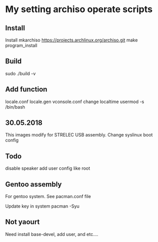 My setting archiso operate scripts
=====================================
## Install 
Install mkarchiso
https://projects.archlinux.org/archiso.git
make program_install




## Build

sudo ./build -v





## Add function

locale.conf
locale.gen
vconsole.conf
change localtime
usermod -s /bin/bash

## 30.05.2018
This images modify for STRELEC USB assembly. Change syslinux boot config


## Todo
disable speaker
add user config like root


## Gentoo assembly

For gentoo system. See pacman.conf file

Update key in system
pacman -Syu


## Not yaourt
Need install base-devel, add user, and etc....

